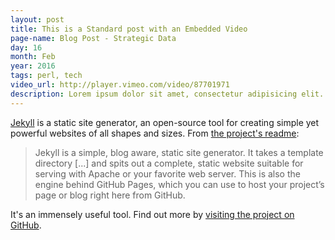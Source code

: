 ```yaml
---
layout: post
title: This is a Standard post with an Embedded Video
page-name: Blog Post - Strategic Data
day: 16
month: Feb
year: 2016
tags: perl, tech
video_url: http://player.vimeo.com/video/87701971
description: Lorem ipsum dolor sit amet, consectetur adipisicing elit. Ratione, voluptatem, dolorem animi nisi autem blanditiis enim culpa reiciendis et explicabo tenetur voluptate rerum molestiae eaque possimus exercitationem eligendi fuga. Maiores, sunt eveniet doloremque porro hic exercitationem distinctio sequi adipisci. Nulla, fuga perferendis voluptatum beatae voluptate architecto laboriosam provident deserunt. Saepe!
---
```


[Jekyll](http://jekyllrb.com) is a static site generator, an open-source tool for creating simple yet powerful websites of all shapes and sizes. From [the project's readme](https://github.com/jekyll/jekyll/blob/master/README.markdown):

> Jekyll is a simple, blog aware, static site generator. It takes a template directory [...] and spits out a complete, static website suitable for serving with Apache or your favorite web server. This is also the engine behind GitHub Pages, which you can use to host your project’s page or blog right here from GitHub.

It's an immensely useful tool. Find out more by [visiting the project on GitHub](https://github.com/jekyll/jekyll).
